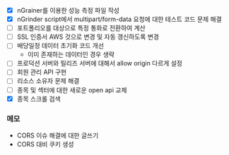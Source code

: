 
- [x] nGrainer를 이용한 성능 측정 파일 작성
- [x] nGrinder script에서 multipart/form-data 요청에 대한 테스트 코드 문제 해결
- [ ] 포트폴리오를 대상으로 특정 통화로 전환하여 계산
- [ ] SSL 인증서 AWS 것으로 변경 및 자동 갱신하도록 변경
- [ ] 배당일정 데이터 초기화 코드 개선
	- 이미 존재하는 데이터인 경우 생략
- [ ] 프로덕션 서버와 릴리즈 서버에 대해서 allow origin 다르게 설정
- [ ] 회원 관리 API 구현
- [ ] 리소스 소유자 문제 해결
- [ ] 종목 및 섹터에 대한 새로운 open api 교체
- [x] 종목 스크롤 검색

### 메모
- CORS 이슈 해결에 대한 글쓰기
- CORS 대비 쿠키 생성
